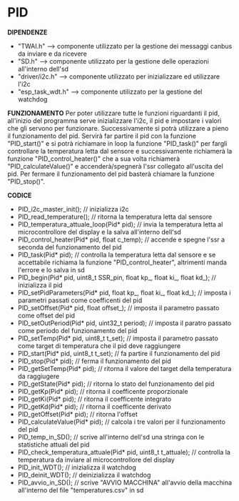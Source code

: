 # PID

**DIPENDENZE**
- "TWAI.h" --> componente utilizzato per la gestione dei messaggi canbus da inviare e da ricevere
- "SD.h" --> componente utilizzato per la gestione delle operazioni all'interno dell'sd
- "driver/i2c.h" --> componente utilizzato per inizializzare ed utilizzare l'i2c
- "esp_task_wdt.h" --> componente utilizzato per la gestione del watchdog

**FUNZIONAMENTO**
Per poter utilizzare tutte le funzioni riguardanti il pid, all'inizio del programma serve inizializzare l'i2c, il pid e impostare i valori che gli servono per funzionare. Successivamente si potrà utilizzare a pieno il funzionamento del pid. Servirà far partire il pid con la funzione "PID_start()" e si potrà richiamare in loop la funzione "PID_task()" per fargli controllare la temperatura letta dal sensore e successivamente richiamerà la funzione "PID_control_heater()" che a sua volta richiamerà "PID_calculateValue()" e accenderà/spegnerà l'ssr collegato all'uscita del pid. Per fermare il funzionamento del pid basterà chiamare la funzione "PID_stop()".

**CODICE**
- PID_i2c_master_init();  //  inizializza i2c
- PID_read_temperature();  //  ritorna la temperatura letta dal sensore
- PID_temperatura_attuale_loop(Pid* pid);  //  invia la temperatura letta al microcontrollore del display e la salva all'interno dell'sd
- PID_control_heater(Pid* pid, float c_temp);  //  accende e spegne l'ssr a seconda del funzionamento del pid
- PID_task(Pid* pid);  //  controlla la temperatura letta dal sensore e se accettabile richiama la funzione "PID_control_heater", altrimenti manda l'errore e lo salva in sd
- PID_begin(Pid* pid, uint8_t SSR_pin, float kp_, float ki_, float kd_);  //  inizializza il pid
- PID_setPidParameters(Pid* pid, float kp_, float ki_, float kd_);  //  imposta i parametri passati come coefficenti del pid
- PID_setOffset(Pid* pid, float offset_);  //  imposta il parametro passato come offset del pid
- PID_setOutPeriod(Pid* pid, uint32_t period);  //  imposta il paratro passato come periodo del funzionamento del pid
- PID_setTemp(Pid* pid, uint8_t t_set);  //  imposta il parametro passato come target di temperatura che il pid deve raggiungere
- PID_start(Pid* pid, uint8_t t_set);  //  fa partire il funzionamento del pid
- PID_stop(Pid* pid);  //  ferma il funzionamento del pid
- PID_getSetTemp(Pid* pid);  //  ritorna il valore del target della temperatura da raggiugere
- PID_getState(Pid* pid);  //  ritorna lo stato del funzionamento del pid
- PID_getKp(Pid* pid);  //  ritorna il coefficente proporzionale
- PID_getKi(Pid* pid);  //  ritorna il coefficente integrato
- PID_getKd(Pid* pid);  //  ritorna il coefficente derivato
- PID_getOffset(Pid* pid);  //  ritorna l'offset
- PID_calculateValue(Pid* pid);  //  calcola i tre valori per il funzionamento del pid
- PID_temp_in_SD();  //  scrive all'interno dell'sd una stringa con le statistiche attuali del pid
- PID_check_temperatura_attuale(Pid* pid, uint8_t t_attuale);  //  controlla la temperatura da inviare al microcontrollore del display
- PID_init_WDT();  //  inizializza il watchdog
- PID_deinit_WDT();  //  deinizializza il watchdog
- PID_avvio_in_SD();  //  scrive "AVVIO MACCHINA" all'avvio della macchina all'interno del file "temperatures.csv" in sd
